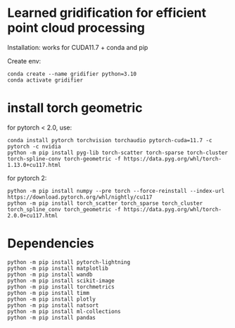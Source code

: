 # Learned gridification for efficient point cloud processing

Installation: works for CUDA11.7 + conda and pip

Create env:
```
conda create --name gridifier python=3.10
conda activate gridifier
```

# install torch geometric

for pytorch < 2.0, use:

```
conda install pytorch torchvision torchaudio pytorch-cuda=11.7 -c pytorch -c nvidia
python -m pip install pyg-lib torch-scatter torch-sparse torch-cluster torch-spline-conv torch-geometric -f https://data.pyg.org/whl/torch-1.13.0+cu117.html
```

for pytorch 2:
```
python -m pip install numpy --pre torch --force-reinstall --index-url https://download.pytorch.org/whl/nightly/cu117
python -m pip install torch_scatter torch_sparse torch_cluster torch_spline_conv torch_geometric -f https://data.pyg.org/whl/torch-2.0.0+cu117.html
```

# Dependencies

```
python -m pip install pytorch-lightning
python -m pip install matplotlib
python -m pip install wandb
python -m pip install scikit-image
python -m pip install torchmetrics
python -m pip install timm
python -m pip install plotly
python -m pip install natsort
python -m pip install ml-collections
python -m pip install pandas
```
